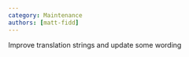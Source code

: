 ```yaml
---
category: Maintenance
authors: [matt-fidd]
---
```


Improve translation strings and update some wording
